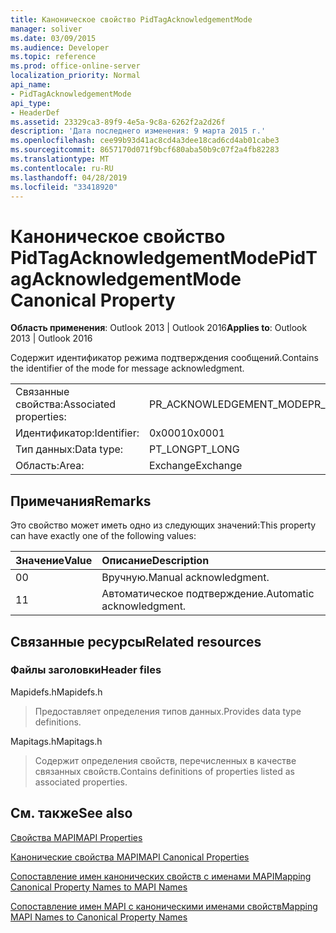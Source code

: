 ```yaml
---
title: Каноническое свойство PidTagAcknowledgementMode
manager: soliver
ms.date: 03/09/2015
ms.audience: Developer
ms.topic: reference
ms.prod: office-online-server
localization_priority: Normal
api_name:
- PidTagAcknowledgementMode
api_type:
- HeaderDef
ms.assetid: 23329ca3-89f9-4e5a-9c8a-6262f2a2d26f
description: 'Дата последнего изменения: 9 марта 2015 г.'
ms.openlocfilehash: cee99b93d41ac8cd4a3dee18cad6cd4ab01cabe3
ms.sourcegitcommit: 8657170d071f9bcf680aba50b9c07f2a4fb82283
ms.translationtype: MT
ms.contentlocale: ru-RU
ms.lasthandoff: 04/28/2019
ms.locfileid: "33418920"
---
```

# <a name="pidtagacknowledgementmode-canonical-property"></a><span data-ttu-id="b9dd4-103">Каноническое свойство PidTagAcknowledgementMode</span><span class="sxs-lookup"><span data-stu-id="b9dd4-103">PidTagAcknowledgementMode Canonical Property</span></span>

  
  
<span data-ttu-id="b9dd4-104">**Область применения**: Outlook 2013 | Outlook 2016</span><span class="sxs-lookup"><span data-stu-id="b9dd4-104">**Applies to**: Outlook 2013 | Outlook 2016</span></span> 
  
<span data-ttu-id="b9dd4-105">Содержит идентификатор режима подтверждения сообщений.</span><span class="sxs-lookup"><span data-stu-id="b9dd4-105">Contains the identifier of the mode for message acknowledgment.</span></span>
  
|||
|:-----|:-----|
|<span data-ttu-id="b9dd4-106">Связанные свойства:</span><span class="sxs-lookup"><span data-stu-id="b9dd4-106">Associated properties:</span></span>  <br/> |<span data-ttu-id="b9dd4-107">PR_ACKNOWLEDGEMENT_MODE</span><span class="sxs-lookup"><span data-stu-id="b9dd4-107">PR_ACKNOWLEDGEMENT_MODE</span></span>  <br/> |
|<span data-ttu-id="b9dd4-108">Идентификатор:</span><span class="sxs-lookup"><span data-stu-id="b9dd4-108">Identifier:</span></span>  <br/> |<span data-ttu-id="b9dd4-109">0x0001</span><span class="sxs-lookup"><span data-stu-id="b9dd4-109">0x0001</span></span>  <br/> |
|<span data-ttu-id="b9dd4-110">Тип данных:</span><span class="sxs-lookup"><span data-stu-id="b9dd4-110">Data type:</span></span>  <br/> |<span data-ttu-id="b9dd4-111">PT_LONG</span><span class="sxs-lookup"><span data-stu-id="b9dd4-111">PT_LONG</span></span>  <br/> |
|<span data-ttu-id="b9dd4-112">Область:</span><span class="sxs-lookup"><span data-stu-id="b9dd4-112">Area:</span></span>  <br/> |<span data-ttu-id="b9dd4-113">Exchange</span><span class="sxs-lookup"><span data-stu-id="b9dd4-113">Exchange</span></span>  <br/> |
   
## <a name="remarks"></a><span data-ttu-id="b9dd4-114">Примечания</span><span class="sxs-lookup"><span data-stu-id="b9dd4-114">Remarks</span></span>

<span data-ttu-id="b9dd4-115">Это свойство может иметь одно из следующих значений:</span><span class="sxs-lookup"><span data-stu-id="b9dd4-115">This property can have exactly one of the following values:</span></span>
  
|<span data-ttu-id="b9dd4-116">**Значение**</span><span class="sxs-lookup"><span data-stu-id="b9dd4-116">**Value**</span></span>|<span data-ttu-id="b9dd4-117">**Описание**</span><span class="sxs-lookup"><span data-stu-id="b9dd4-117">**Description**</span></span>|
|:-----|:-----|
|<span data-ttu-id="b9dd4-118">0</span><span class="sxs-lookup"><span data-stu-id="b9dd4-118">0</span></span>  <br/> |<span data-ttu-id="b9dd4-119">Вручную.</span><span class="sxs-lookup"><span data-stu-id="b9dd4-119">Manual acknowledgment.</span></span>  <br/> |
|<span data-ttu-id="b9dd4-120">1</span><span class="sxs-lookup"><span data-stu-id="b9dd4-120">1</span></span>  <br/> |<span data-ttu-id="b9dd4-121">Автоматическое подтверждение.</span><span class="sxs-lookup"><span data-stu-id="b9dd4-121">Automatic acknowledgment.</span></span>  <br/> |
   
## <a name="related-resources"></a><span data-ttu-id="b9dd4-122">Связанные ресурсы</span><span class="sxs-lookup"><span data-stu-id="b9dd4-122">Related resources</span></span>

### <a name="header-files"></a><span data-ttu-id="b9dd4-123">Файлы заголовки</span><span class="sxs-lookup"><span data-stu-id="b9dd4-123">Header files</span></span>

<span data-ttu-id="b9dd4-124">Mapidefs.h</span><span class="sxs-lookup"><span data-stu-id="b9dd4-124">Mapidefs.h</span></span>
  
> <span data-ttu-id="b9dd4-125">Предоставляет определения типов данных.</span><span class="sxs-lookup"><span data-stu-id="b9dd4-125">Provides data type definitions.</span></span>
    
<span data-ttu-id="b9dd4-126">Mapitags.h</span><span class="sxs-lookup"><span data-stu-id="b9dd4-126">Mapitags.h</span></span>
  
> <span data-ttu-id="b9dd4-127">Содержит определения свойств, перечисленных в качестве связанных свойств.</span><span class="sxs-lookup"><span data-stu-id="b9dd4-127">Contains definitions of properties listed as associated properties.</span></span>
    
## <a name="see-also"></a><span data-ttu-id="b9dd4-128">См. также</span><span class="sxs-lookup"><span data-stu-id="b9dd4-128">See also</span></span>



[<span data-ttu-id="b9dd4-129">Свойства MAPI</span><span class="sxs-lookup"><span data-stu-id="b9dd4-129">MAPI Properties</span></span>](mapi-properties.md)
  
[<span data-ttu-id="b9dd4-130">Канонические свойства MAPI</span><span class="sxs-lookup"><span data-stu-id="b9dd4-130">MAPI Canonical Properties</span></span>](mapi-canonical-properties.md)
  
[<span data-ttu-id="b9dd4-131">Сопоставление имен канонических свойств с именами MAPI</span><span class="sxs-lookup"><span data-stu-id="b9dd4-131">Mapping Canonical Property Names to MAPI Names</span></span>](mapping-canonical-property-names-to-mapi-names.md)
  
[<span data-ttu-id="b9dd4-132">Сопоставление имен MAPI с каноническими именами свойств</span><span class="sxs-lookup"><span data-stu-id="b9dd4-132">Mapping MAPI Names to Canonical Property Names</span></span>](mapping-mapi-names-to-canonical-property-names.md)

